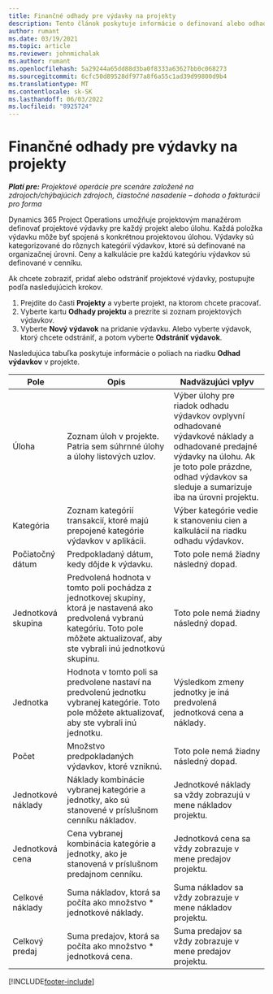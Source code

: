 ```yaml
---
title: Finančné odhady pre výdavky na projekty
description: Tento článok poskytuje informácie o definovaní alebo odhade výdavkov na základe projektu.
author: rumant
ms.date: 03/19/2021
ms.topic: article
ms.reviewer: johnmichalak
ms.author: rumant
ms.openlocfilehash: 5a29244a65dd88d3ba0f8333a63627bb0c068273
ms.sourcegitcommit: 6cfc50d89528df977a8f6a55c1ad39d99800d9b4
ms.translationtype: MT
ms.contentlocale: sk-SK
ms.lasthandoff: 06/03/2022
ms.locfileid: "8925724"
---
```

# <a name="financial-estimates-for-expenses-on-projects"></a>Finančné odhady pre výdavky na projekty
_**Platí pre:** Projektové operácie pre scenáre založené na zdrojoch/chýbajúcich zdrojoch, čiastočné nasadenie – dohoda o fakturácii pro forma_

Dynamics 365 Project Operations umožňuje projektovým manažérom definovať projektové výdavky pre každý projekt alebo úlohu. Každá položka výdavku môže byť spojená s konkrétnou projektovou úlohou. Výdavky sú kategorizované do rôznych kategórií výdavkov, ktoré sú definované na organizačnej úrovni. Ceny a kalkulácie pre každú kategóriu výdavkov sú definované v cenníku. 

Ak chcete zobraziť, pridať alebo odstrániť projektové výdavky, postupujte podľa nasledujúcich krokov.

1. Prejdite do časti **Projekty** a vyberte projekt, na ktorom chcete pracovať.
2. Vyberte kartu **Odhady projektu** a prezrite si zoznam projektových výdavkov.
3. Vyberte **Nový výdavok** na pridanie výdavku. Alebo vyberte výdavok, ktorý chcete odstrániť, a potom vyberte **Odstrániť výdavok**.

Nasledujúca tabuľka poskytuje informácie o poliach na riadku **Odhad výdavkov** v projekte. 

| **Pole** | **Opis** | **Nadväzujúci vplyv** |
| --- | --- | --- |
| Úloha | Zoznam úloh v projekte. Patria sem súhrnné úlohy a úlohy listových uzlov. | Výber úlohy pre riadok odhadu výdavkov ovplyvní odhadované výdavkové náklady a odhadované predajné výdavky na úlohu. Ak je toto pole prázdne, odhad výdavkov sa sleduje a sumarizuje iba na úrovni projektu. |
| Kategória | Zoznam kategórií transakcií, ktoré majú prepojené kategórie výdavkov v aplikácii. | Výber kategórie vedie k stanoveniu cien a kalkulácií na riadku odhadu výdavkov. |
| Počiatočný dátum | Predpokladaný dátum, kedy dôjde k výdavku. | Toto pole nemá žiadny následný dopad. |
| Jednotková skupina | Predvolená hodnota v tomto poli pochádza z jednotkovej skupiny, ktorá je nastavená ako predvolená vybranú kategóriu. Toto pole môžete aktualizovať, aby ste vybrali inú jednotkovú skupinu. | Toto pole nemá žiadny následný dopad. |
| Jednotka | Hodnota v tomto poli sa predvolene nastaví na predvolenú jednotku vybranej kategórie. Toto pole môžete aktualizovať, aby ste vybrali inú jednotku. | Výsledkom zmeny jednotky je iná predvolená jednotková cena a náklady. |
| Počet | Množstvo predpokladaných výdavkov, ktoré vzniknú. | Toto pole nemá žiadny následný dopad. |
| Jednotkové náklady | Náklady kombinácie vybranej kategórie a jednotky, ako sú stanovené v príslušnom cenníku nákladov. | Jednotkové náklady sa vždy zobrazujú v mene nákladov projektu. |
| Jednotková cena | Cena vybranej kombinácia kategórie a jednotky, ako je stanovená v príslušnom predajnom cenníku. | Jednotková cena sa vždy zobrazuje v mene predajov projektu. |
| Celkové náklady | Suma nákladov, ktorá sa počíta ako množstvo \* jednotkové náklady.| Suma nákladov sa vždy zobrazuje v mene nákladov projektu. |
| Celkový predaj | Suma predajov, ktorá sa počíta ako množstvo \* jednotková cena. | Suma predajov sa vždy zobrazuje v mene predajov projektu. |


[!INCLUDE[footer-include](../includes/footer-banner.md)]
